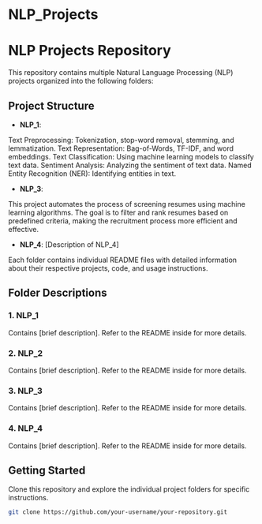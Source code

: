 # NLP_Projects

# NLP Projects Repository

This repository contains multiple Natural Language Processing (NLP) projects organized into the following folders:

## Project Structure

- **NLP_1**:
  
Text Preprocessing: Tokenization, stop-word removal, stemming, and lemmatization.
Text Representation: Bag-of-Words, TF-IDF, and word embeddings.
Text Classification: Using machine learning models to classify text data.
Sentiment Analysis: Analyzing the sentiment of text data.
Named Entity Recognition (NER): Identifying entities in text.

- **NLP_3**:

This project automates the process of screening resumes using machine learning algorithms. The goal is to filter and rank resumes based on predefined criteria, making the recruitment process more efficient and effective.

- **NLP_4**: [Description of NLP_4]

Each folder contains individual README files with detailed information about their respective projects, code, and usage instructions.

## Folder Descriptions

### 1. NLP_1
Contains [brief description]. Refer to the README inside for more details.

### 2. NLP_2
Contains [brief description]. Refer to the README inside for more details.

### 3. NLP_3
Contains [brief description]. Refer to the README inside for more details.

### 4. NLP_4
Contains [brief description]. Refer to the README inside for more details.

## Getting Started

Clone this repository and explore the individual project folders for specific instructions.

```bash
git clone https://github.com/your-username/your-repository.git
